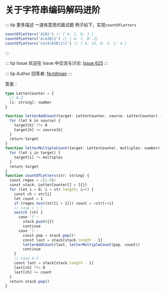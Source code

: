 # 关于字符串编码解码进阶

::: tip 更多描述 
 一道有意思的面试题
例子如下，实现`countOfLetters`
```js
countOfLetters('A2B3') // { A: 2, B: 3 }
countOfLetters('A(A3B)2') // { A: 7, B: 2}
countOfLetters('C4(A(A3B)2)2') // { A: 14, B: 4, C: 4 }
``` 
::: 

::: tip Issue 
 欢迎在 Issue 中交流与讨论: [Issue 625](https://github.com/shfshanyue/Daily-Question/issues/625) 
:::

::: tip Author 
回答者: [Nctdtman](https://github.com/Nctdtman) 
:::

答案：
```ts
type LetterCounter = {
  // A-Z
  [i: string]: number
}

function letterAddCount(target: LetterCounter, source: LetterCounter) {
  for (let k in source) {
    target[k] ??= 0
    target[k] += source[k]
  }
  return target
}
function letterMultipleCount(target: LetterCounter, multiples: number) {
  for (let i in target) {
    target[i] *= multiples
  }
  return target
}
function countOfLetters(str: string) {
  const regex = /[1-9]/
  const stack: LetterCounter[] = [{}]
  for (let i = 0; i < str.length; i++) {
    const ch = str[i]
    let count = 1
    if (regex.test(str[i + 1])) count = +str[++i]
    // case ( | )
    switch (ch) {
      case '(':
        stack.push({})
        continue
      case ')':
        const pop = stack.pop()!
        const last = stack[stack.length - 1]
        letterAddCount(last, letterMultipleCount(pop, count))
        continue
    }
    // case A-Z
    const last = stack[stack.length - 1]
    last[ch] ??= 0
    last[ch] += count
  }
  return stack.pop()
}
```